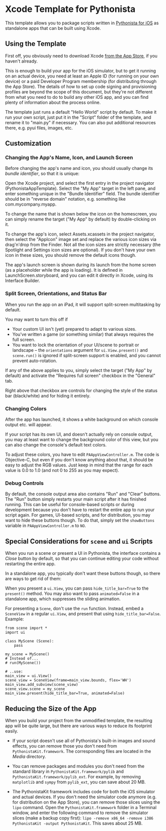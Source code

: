 # Xcode Template for Pythonista

This template allows you to package scripts written in [Pythonista for iOS](http://omz-software.com/pythonista) as standalone apps that can be built using Xcode.

## Using the Template

First off, you obviously need to download Xcode [from the App Store](https://itunes.apple.com/en/app/xcode/id497799835?mt=12), if you haven't already.

This is enough to build your app for the iOS simulator, but to get it running on an actual device, you need at least an Apple ID (for running on your own device) or a paid Developer Program membership (for distributing through the App Store). The details of how to set up code signing and provisioning profiles are beyond the scope of this document, but they're not different from what you need to do to build any other iOS app, and you can find plenty of information about the process online.

The template just runs a default "Hello World" script by default. To make it run your own script, just put it in the "Script" folder of the template, and rename it to "main.py" if necessary. You can also put additional resources there, e.g. pyui files, images, etc.

## Customization

### Changing the App's Name, Icon, and Launch Screen

Before changing the app's name and icon, you should usually change its *bundle identifier*, so that it is unique:

Open the Xcode project, and select the first entry in the project navigator (PythonistaAppTemplate). Select the "My App" target in the left pane, and enter something unique in the "Bundle Identifier" field. The bundle identifier should be in "reverse domain" notation, e.g. something like com.mycompany.myapp.

To change the name that is shown below the icon on the homescreen, you can simply rename the target ("My App" by default) by double-clicking on it.

To change the app's icon, select Assets.xcassets in the project navigator, then select the "AppIcon" image set and replace the various icon sizes via drag'n'drop from the Finder. Not all the icon sizes are strictly necessary (the Spotlight and Settings icon sizes are optional). If you don't have your own icon in these sizes, you should remove the default icons though.

The app's launch screen is shown during its launch from the home screen (as a placeholder while the app is loading). It is defined in LaunchScreen.storyboard, and you can edit it directly in Xcode, using its Interface Builder.

### Split Screen, Orientations, and Status Bar

When you run the app on an iPad, it will support split-screen multitasking by default.

You may want to turn this off if

* Your custom UI isn't (yet) prepared to adapt to various sizes.
* You've written a game (or something similar) that always requires the full screen.
* You want to lock the orientation of your UI/scene to portrait or landscape – the `orientations` argument for `ui.View.present()` and `scene.run()` is ignored if split-screen support is enabled, and you cannot prevent auto-rotation.

If any of the above applies to you, simply select the target ("My App" by default) and activate the "Requires full screen" checkbox in the "General" tab.

Right above that checkbox are controls for changing the style of the status bar (black/white) and for hiding it entirely.

### Changing Colors

After the app has launched, it shows a white background on which console output etc. will appear.

If your script has its own UI, and doesn't actually rely on console output, you may at least want to change the background color of this view, but you can also change the console's default text colors.

To adjust these colors, you have to edit `PAAppViewController.m`. The code is Objective-C, but even if you don't know anything about that, it should be easy to adjust the RGB values. Just keep in mind that the range for each value is 0.0 to 1.0 (and not 0 to 255 as you may expect).

### Debug Controls

By default, the console output area also contains "Run" and "Clear" buttons. The "Run" button simply restarts your main script after it has finished running. This can be useful for console-based scripts or during development because you don't have to restart the entire app to run your script again. For games, UI-based scripts, and for distribution, you may want to hide these buttons though. To do that, simply set the `showButtons` variable in `PAAppViewController.m` to `NO`.

## Special Considerations for `scene` and `ui` Scripts

When you run a scene or present a UI in Pythonista, the interface contains a *Close* button by default, so that you can continue editing your code without restarting the entire app.

In a standalone app, you typically don't want these buttons though, so there are ways to get rid of them:

When you present a `ui.View`, you can pass `hide_title_bar=True` to the `present()` method. You may also want to pass `animated=False` in a standalone app, which suppresses the sliding animation.

For presenting a `Scene`, don't use the `run` function. Instead, embed a `SceneView` in a regular `ui.View`, and present that using `hide_title_bar=False`. Example:

	from scene import *
	import ui

	class MyScene (Scene):
		pass

	my_scene = MyScene()
	# Instead of...
	# run(MyScene())

	# ..use:
	main_view = ui.View()
	scene_view = SceneView(frame=main_view.bounds, flex='WH')
	main_view.add_subview(scene_view)
	scene_view.scene = my_scene
	main_view.present(hide_title_bar=True, animated=False)

## Reducing the Size of the App

When you build your project from the unmodified template, the resulting app will be quite large, but there are various ways to reduce its footprint easily.

* If your script doesn't use all of Pythonista's built-in images and sound effects, you can remove those you don't need from `PythonistaKit.framework`. The corresponding files are located in the *Media* directory.

* You can remove packages and modules you don't need from the standard library in `PythonistaKit.framework/pylib` and `PythonistaKit.framework/pylib_ext`. For example, by removing `matplotlib` and `sympy` from `pylib_ext`, you can save about 20 MB.

* The PythonistaKit framework includes code for both the iOS simulator and actual devices. If you don't need the simulator code anymore (e.g. for distribution on the App Store), you can remove those slices using the `lipo` command. Open the `PythonistaKit.framework` folder in a Terminal window, and enter the following command to remove the simulator slices (make a backup copy first): `lipo -remove x86_64 -remove i386 PythonistaKit -output PythonistaKit`. This saves about 25 MB.
